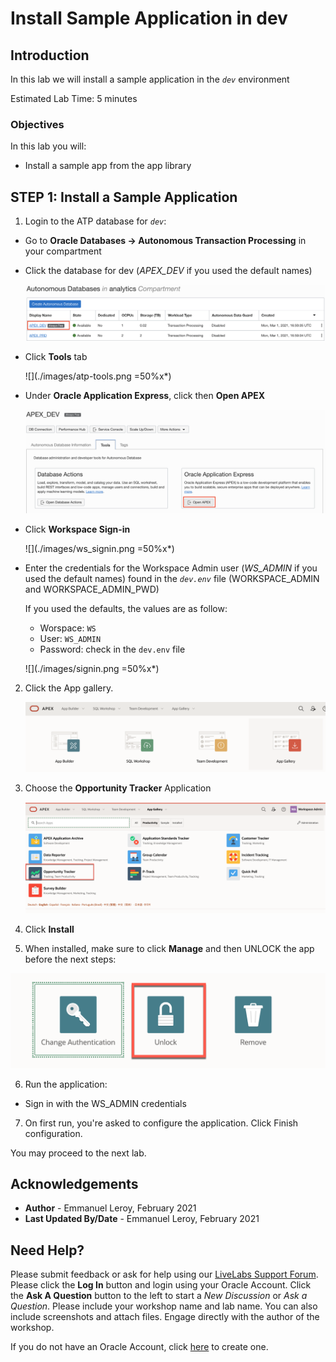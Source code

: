 # Install Sample Application in dev

## Introduction

In this lab we will install a sample application in the *`dev`* environment

Estimated Lab Time: 5 minutes

### Objectives

In this lab you will:

- Install a sample app from the app library

## **STEP 1:** Install a Sample Application

1. Login to the ATP database for *`dev`*: 

  - Go to **Oracle Databases -> Autonomous Transaction Processing** in your compartment
  - Click the database for dev (*APEX_DEV* if you used the default names)

    ![](./images/db-list.png)

  - Click **Tools** tab 

    ![](./images/atp-tools.png =50%x*)

  - Under **Oracle Application Express**, click then **Open APEX**

    ![](./images/open-apex.png)

  - Click **Workspace Sign-in**

    ![](./images/ws_signin.png =50%x*)

  - Enter the credentials for the Workspace Admin user (*WS_ADMIN* if you used the default names) found in the *`dev.env`* file (WORKSPACE_ADMIN and WORKSPACE_ADMIN_PWD)

    If you used the defaults, the values are as follow:
    - Worspace: `WS`
    - User: `WS_ADMIN`
    - Password: check in the `dev.env` file

    ![](./images/signin.png =50%x*)

2. Click the App gallery.

    ![](./images/app-gallery.png)

3. Choose the **Opportunity Tracker** Application

    ![](./images/opportunity-tracker.png)

4. Click **Install**

5. When installed, make sure to click **Manage** and then UNLOCK the app before the next steps:

  ![](./images/unlock.png)

6. Run the application:

  - Sign in with the WS_ADMIN credentials

7. On first run, you're asked to configure the application. Click Finish configuration.


You may proceed to the next lab.

## Acknowledgements

 - **Author** - Emmanuel Leroy, February 2021
 - **Last Updated By/Date** - Emmanuel Leroy, February 2021

## Need Help?
Please submit feedback or ask for help using our [LiveLabs Support Forum](https://community.oracle.com/tech/developers/categories/livelabs). Please click the **Log In** button and login using your Oracle Account. Click the **Ask A Question** button to the left to start a *New Discussion* or *Ask a Question*.  Please include your workshop name and lab name.  You can also include screenshots and attach files.  Engage directly with the author of the workshop.

If you do not have an Oracle Account, click [here](https://profile.oracle.com/myprofile/account/create-account.jspx) to create one.
